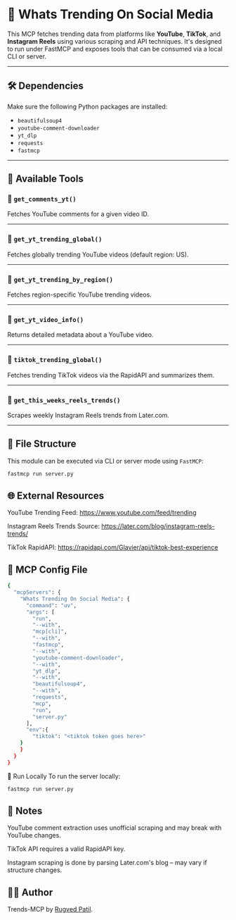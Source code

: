 # 🚀 Whats Trending On Social Media

This MCP fetches trending data from platforms like **YouTube**, **TikTok**, and **Instagram Reels** using various scraping and API techniques. It's designed to run under FastMCP and exposes tools that can be consumed via a local CLI or server.

---

## 🛠️ Dependencies

Make sure the following Python packages are installed:

- `beautifulsoup4`
- `youtube-comment-downloader`
- `yt_dlp`
- `requests`
- `fastmcp`

---

## 🚀 Available Tools

### 🔹 `get_comments_yt()`

Fetches YouTube comments for a given video ID.

---

### 🔹 `get_yt_trending_global()`

Fetches globally trending YouTube videos (default region: US).

---

### 🔹 `get_yt_trending_by_region()`

Fetches region-specific YouTube trending videos.

---

### 🔹 `get_yt_video_info()`

Returns detailed metadata about a YouTube video.

---

### 🔹 `tiktok_trending_global()`

Fetches trending TikTok videos via the RapidAPI and summarizes them.

---

### 🔹 `get_this_weeks_reels_trends()`

Scrapes weekly Instagram Reels trends from Later.com.

---

## 📁 File Structure

This module can be executed via CLI or server mode using `FastMCP`:

```bash
fastmcp run server.py
```


## 🌐 External Resources
YouTube Trending Feed: https://www.youtube.com/feed/trending

Instagram Reels Trends Source: https://later.com/blog/instagram-reels-trends/

TikTok RapidAPI: https://rapidapi.com/Glavier/api/tiktok-best-experience

## 📌 MCP Config File

```bash
{
  "mcpServers": {
    "Whats Trending On Social Media": {
      "command": "uv",
      "args": [
        "run",
        "--with",
        "mcp[cli]",
        "--with",
        "fastmcp",
        "--with",
        "youtube-comment-downloader",
        "--with",
        "yt_dlp",
        "--with",
        "beautifulsoup4",
        "--with",
        "requests",
        "mcp",
        "run",
        "server.py"
      ],
      "env":{
        "tiktok": "<tiktok token goes here>"
    }
    }
  }
}

```
🧪 Run Locally
To run the server locally:

```bash
fastmcp run server.py
```
## 📎 Notes
YouTube comment extraction uses unofficial scraping and may break with YouTube changes.

TikTok API requires a valid RapidAPI key.

Instagram scraping is done by parsing Later.com's blog – may vary if structure changes.

## 🧑‍💻 Author
Trends-MCP by [Rugved Patil](https://github.com/rugvedp).

